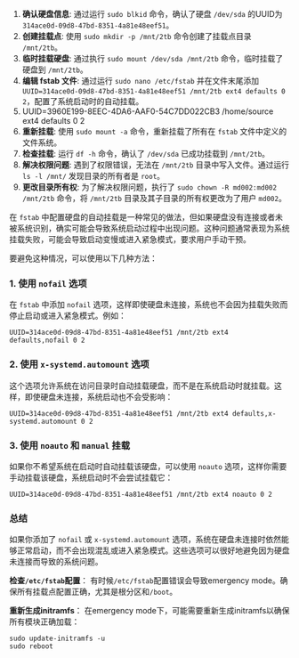 1. **确认硬盘信息**: 通过运行 `sudo blkid` 命令，确认了硬盘 `/dev/sda` 的UUID为 `314ace0d-09d8-47bd-8351-4a81e48eef51`。
2. **创建挂载点**: 使用 `sudo mkdir -p /mnt/2tb` 命令创建了挂载点目录 `/mnt/2tb`。
3. **临时挂载硬盘**: 通过执行 `sudo mount /dev/sda /mnt/2tb` 命令，临时挂载了硬盘到 `/mnt/2tb`。
4. **编辑 fstab 文件**: 通过运行 `sudo nano /etc/fstab` 并在文件末尾添加 `UUID=314ace0d-09d8-47bd-8351-4a81e48eef51 /mnt/2tb ext4 defaults 0 2`，配置了系统启动时的自动挂载。
5. UUID=3960E199-8EEC-4DA6-AAF0-54C7DD022CB3 /home/source ext4 defaults 0 2
6. **重新挂载**: 使用 `sudo mount -a` 命令，重新挂载了所有在 `fstab` 文件中定义的文件系统。
7. **检查挂载**: 运行 `df -h` 命令，确认了 `/dev/sda` 已成功挂载到 `/mnt/2tb`。
8. **解决权限问题**: 遇到了权限错误，无法在 `/mnt/2tb` 目录中写入文件。通过运行 `ls -l /mnt/` 发现目录的所有者是 `root`。
9. **更改目录所有权**: 为了解决权限问题，执行了 `sudo chown -R md002:md002 /mnt/2tb` 命令，将 `/mnt/2tb` 目录及其子目录的所有权更改为了用户 `md002`。



在 `fstab` 中配置硬盘的自动挂载是一种常见的做法，但如果硬盘没有连接或者未被系统识别，确实可能会导致系统启动过程中出现问题。这种问题通常表现为系统挂载失败，可能会导致启动变慢或进入紧急模式，要求用户手动干预。

要避免这种情况，可以使用以下几种方法：

### 1. **使用 `nofail` 选项**

在 `fstab` 中添加 `nofail` 选项，这样即使硬盘未连接，系统也不会因为挂载失败而停止启动或进入紧急模式。例如：

```
UUID=314ace0d-09d8-47bd-8351-4a81e48eef51 /mnt/2tb ext4 defaults,nofail 0 2
```

### 2. **使用 `x-systemd.automount` 选项**

这个选项允许系统在访问目录时自动挂载硬盘，而不是在系统启动时就挂载。这样，即使硬盘未连接，系统启动也不会受影响：

```
UUID=314ace0d-09d8-47bd-8351-4a81e48eef51 /mnt/2tb ext4 defaults,x-systemd.automount 0 2
```

### 3. **使用 `noauto` 和 `manual` 挂载**

如果你不希望系统在启动时自动挂载该硬盘，可以使用 `noauto` 选项，这样你需要手动挂载该硬盘，系统启动时不会尝试挂载它：

```
UUID=314ace0d-09d8-47bd-8351-4a81e48eef51 /mnt/2tb ext4 noauto 0 2
```

### 总结

如果你添加了 `nofail` 或 `x-systemd.automount` 选项，系统在硬盘未连接时依然能够正常启动，而不会出现混乱或进入紧急模式。这些选项可以很好地避免因为硬盘未连接而导致的系统问题。





**检查`/etc/fstab`配置**： 有时候`/etc/fstab`配置错误会导致emergency mode。确保所有挂载点配置正确，尤其是根分区和`/boot`。

**重新生成initramfs**： 在emergency mode下，可能需要重新生成initramfs以确保所有模块正确加载：

```
sudo update-initramfs -u
sudo reboot
```